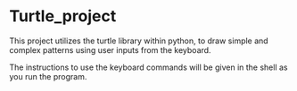 # Turtle_project
This project utilizes the turtle library within python, to draw simple and complex patterns using user inputs from the keyboard.

The instructions to use the keyboard commands will be given in the shell as you run the program.



